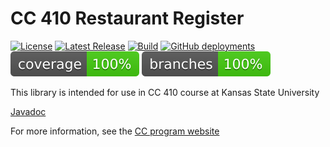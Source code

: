 # CC 410 Restaurant Register

[![License](https://img.shields.io/github/license/russfeld/restaurantregister-java)](https://github.com/russfeld/restaurantregister-java/blob/main/LICENSE)
[![Latest Release](https://img.shields.io/github/v/release/russfeld/restaurantregister-java)](https://github.com/russfeld/restaurantregister-java/releases)
[![Build](https://github.com/russfeld/restaurantregister-java/actions/workflows/build-java.yml/badge.svg)](https://github.com/russfeld/restaurantregister-java/actions/workflows/build-java.yml)
[![GitHub deployments](https://img.shields.io/github/deployments/russfeld/restaurantregister-java/github-pages?label=docs)](https://russfeld.github.io/restaurantregister-java/)
![Coverage](https://raw.githubusercontent.com/russfeld/restaurantregister-java/badges/jacoco.svg)
![Branches](https://raw.githubusercontent.com/russfeld/restaurantregister-java/badges/branches.svg)


This library is intended for use in CC 410 course at Kansas State University

[Javadoc](https://russfeld.github.io/restaurantregister-java/)

For more information, see the [CC program website](http://www.cs.ksu.edu/core/)

